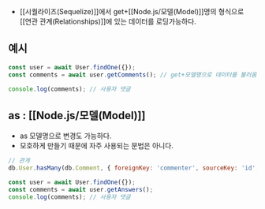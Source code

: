 - [[시퀄라이즈(Sequelize)]]에서 get+[[Node.js/모델(Model)]]명의 형식으로 [[연관 관계(Relationships)]]에 있는 데이터를 로딩가능하다.


## 예시

```js
const user = await User.findOne({});
const comments = await user.getComments(); // get+모델명으로 데이터를 불러옴

console.log(comments); // 사용자 댓글
```


## as : [[Node.js/모델(Model)]]

- as 모델명으로 변경도 가능하다.
- 모호하게 만들기 때문에 자주 사용되는 문법은 아니다.

```js
// 관계
db.User.hasMany(db.Comment, { foreignKey: 'commenter', sourceKey: 'id', as: 'Answers'});

const user = await User.findOne({});
const comments = await user.getAnswers();
console.log(comments); // 사용자 댓글
```